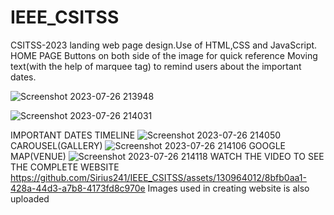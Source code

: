 # IEEE_CSITSS
CSITSS-2023 landing web page design.Use of HTML,CSS and JavaScript.
HOME PAGE
Buttons on both side of the image for quick reference
Moving text(with the help of marquee tag) to remind users about the important dates.




![Screenshot 2023-07-26 213948](https://github.com/Sirius241/IEEE_CSITSS/assets/130964012/07fdb250-33be-4c88-bfda-febaa377ea07)

![Screenshot 2023-07-26 214031](https://github.com/Sirius241/IEEE_CSITSS/assets/130964012/d4915cdb-92c6-4d39-994c-132f07a8228b)

IMPORTANT DATES TIMELINE
![Screenshot 2023-07-26 214050](https://github.com/Sirius241/IEEE_CSITSS/assets/130964012/61b09611-c073-4d06-ac26-f0cabe9f38fb)
CAROUSEL(GALLERY)
![Screenshot 2023-07-26 214106](https://github.com/Sirius241/IEEE_CSITSS/assets/130964012/9e07ecc7-bf67-4b27-a533-1b2a521956db)
GOOGLE MAP(VENUE)
![Screenshot 2023-07-26 214118](https://github.com/Sirius241/IEEE_CSITSS/assets/130964012/46d05b48-f716-4019-9126-11a62082ed6d)
WATCH THE VIDEO TO SEE THE COMPLETE WEBSITE
https://github.com/Sirius241/IEEE_CSITSS/assets/130964012/8bfb0aa1-428a-44d3-a7b8-4173fd8c970e
Images used in creating website is also uploaded




